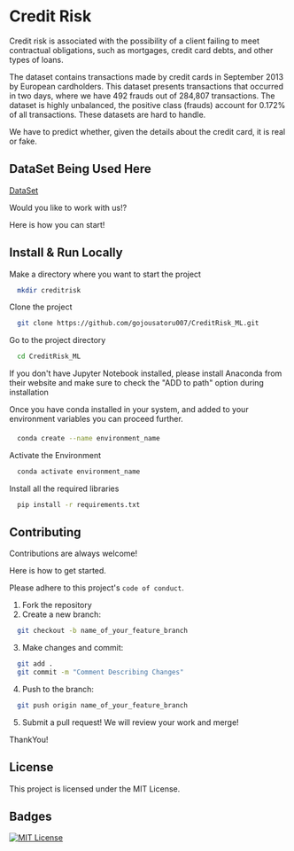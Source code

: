 
# Credit Risk
Credit risk is associated with the possibility of a client failing to meet contractual obligations,
such as mortgages, credit card debts, and other types of loans. 

The dataset contains transactions made by credit cards in September 2013 by European cardholders. This dataset presents
transactions that occurred in two days, where we have 492 frauds out of 284,807 transactions.
The dataset is highly unbalanced, the positive class (frauds) account for 0.172% of all
transactions. These datasets are hard to handle. 

We have to predict whether, given the details
about the credit card, it is real or fake.


## DataSet Being Used Here

[DataSet](https://www.kaggle.com/datasets/mlg-ulb/creditcardfraud?select=creditcard.csv)



Would you like to work with us!?

Here is how you can start!




## Install & Run Locally

Make a directory where you want to start the project
```bash
  mkdir creditrisk
```

Clone the project

```bash
  git clone https://github.com/gojousatoru007/CreditRisk_ML.git
```

Go to the project directory

```bash
  cd CreditRisk_ML
```

If you don't have Jupyter Notebook installed, please install Anaconda from their website and make sure to check the "ADD to path" option during installation

Once you have conda installed in your system, and added to your environment variables you can proceed further.

####
```bash
  conda create --name environment_name
```

Activate the Environment 

```bash
  conda activate environment_name
```

Install all the required libraries
```bash
  pip install -r requirements.txt
```




## Contributing

Contributions are always welcome!

Here is how to get started.

Please adhere to this project's `code of conduct`.

1. Fork the repository
2. Create a new branch:
```bash
  git checkout -b name_of_your_feature_branch
```
3. Make changes and commit:
```bash
  git add .
  git commit -m "Comment Describing Changes"
```
4. Push to the branch:
```bash
  git push origin name_of_your_feature_branch
```
5. Submit a pull request! We will review your work and merge!

ThankYou!

## License
This project is licensed under the MIT License.

## Badges

[![MIT License](https://img.shields.io/badge/License-MIT-green.svg)](https://choosealicense.com/licenses/mit/)


